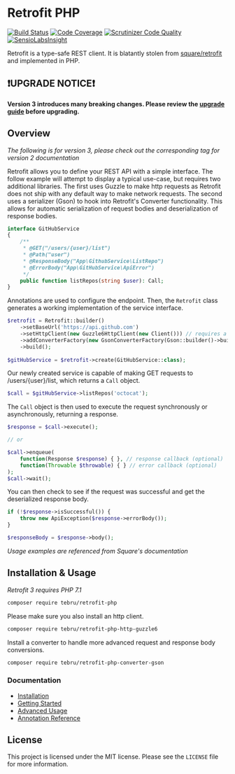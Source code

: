 Retrofit PHP
============

[![Build Status](https://travis-ci.org/tebru/retrofit-php.svg?branch=master)](https://travis-ci.org/tebru/retrofit-php)
[![Code Coverage](https://scrutinizer-ci.com/g/tebru/retrofit-php/badges/coverage.png?b=master)](https://scrutinizer-ci.com/g/tebru/retrofit-php/?branch=master)
[![Scrutinizer Code Quality](https://scrutinizer-ci.com/g/tebru/retrofit-php/badges/quality-score.png?b=master)](https://scrutinizer-ci.com/g/tebru/retrofit-php/?branch=master)
[![SensioLabsInsight](https://insight.sensiolabs.com/projects/d2188bf8-8248-4df6-8bc5-8150fc0b8898/mini.png)](https://insight.sensiolabs.com/projects/d2188bf8-8248-4df6-8bc5-8150fc0b8898)

Retrofit is a type-safe REST client. It is blatantly stolen from
[square/retrofit](https://github.com/square/retrofit) and implemented in
PHP.

❗UPGRADE NOTICE❗
----------------

**Version 3 introduces many breaking changes. Please review the
[upgrade guide](docs/upgrade_2_3.md) before upgrading.**

Overview
--------

*The following is for version 3, please check out the corresponding tag
for version 2 documentation*

Retrofit allows you to define your REST API with a simple interface. The
follow example will attempt to display a typical use-case, but requires
two additional libraries. The first uses Guzzle to make http requests as
Retrofit does not ship with any default way to make network requests. The
second uses a serializer (Gson) to hook into Retrofit's Converter
functionality. This allows for automatic serialization of request bodies
and deserialization of response bodies.

```php
interface GitHubService
{
    /**
     * @GET("/users/{user}/list")
     * @Path("user")
     * @ResponseBody("App\GithubService\ListRepo")
     * @ErrorBody("App\GitHubService\ApiError")
     */
    public function listRepos(string $user): Call;
}
```

Annotations are used to configure the endpoint.
Then, the `Retrofit` class generates a working implementation of the
service interface.

```php
$retrofit = Retrofit::builder()
    ->setBaseUrl('https://api.github.com')
    ->setHttpClient(new Guzzle6HttpClient(new Client())) // requires a separate library
    ->addConverterFactory(new GsonConverterFactory(Gson::builder()->build())) // requies a separate library
    ->build();
    
$gitHubService = $retrofit->create(GitHubService::class);
```

Our newly created service is capable of making GET requests to
/users/{user}/list, which returns a `Call` object.

```php
$call = $gitHubService->listRepos('octocat');
```

The `Call` object is then used to execute the request synchronously
or asynchronously, returning a response.

```php
$response = $call->execute();

// or

$call->enqueue(
    function(Response $response) { }, // response callback (optional)
    function(Throwable $throwable) { } // error callback (optional)
);
$call->wait();
```

You can then check to see if the request was successful and get the
deserialized response body.

```php
if (!$response->isSuccessful()) {
    throw new ApiException($response->errorBody());
}

$responseBody = $response->body();
```

*Usage examples are referenced from Square's documentation*


Installation & Usage
--------------------

*Retrofit 3 requires PHP 7.1*

```bash
composer require tebru/retrofit-php
```

Please make sure you also install an http client.

```bash
composer require tebru/retrofit-php-http-guzzle6
```

Install a converter to handle more advanced request and response body
conversions.

```bash
composer require tebru/retrofit-php-converter-gson
```

### Documentation 

- [Installation](docs/installation.md)
- [Getting Started](docs/usage.md)
- [Advanced Usage](docs/advanced_usage.md)
- [Annotation Reference](docs/annotations.md)

License
-------

This project is licensed under the MIT license. Please see the `LICENSE` file
for more information.
